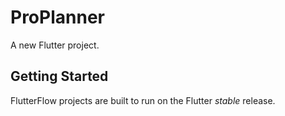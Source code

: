 # ProPlanner

A new Flutter project.

## Getting Started

FlutterFlow projects are built to run on the Flutter _stable_ release.
